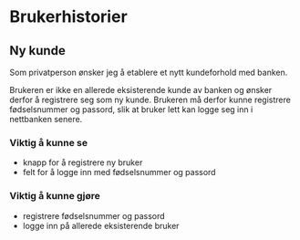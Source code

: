 # Brukerhistorier

## Ny kunde

Som privatperson ønsker jeg å etablere et nytt kundeforhold med banken. 

Brukeren er ikke en allerede eksisterende kunde av banken og ønsker derfor å registrere seg som ny kunde. Brukeren må derfor kunne registrere fødselsnummer og passord, slik at bruker lett kan logge seg inn i nettbanken senere. 

### Viktig å kunne se
- knapp for å registrere ny bruker
- felt for å logge inn med fødselsnummer og passord

### Viktig å kunne gjøre
- registrere fødselsnummer og passord
- logge inn på allerede eksisterende bruker